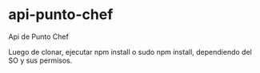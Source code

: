 # api-punto-chef
Api de Punto Chef

Luego de clonar, ejecutar npm install o sudo npm install, dependiendo del SO y sus permisos.
